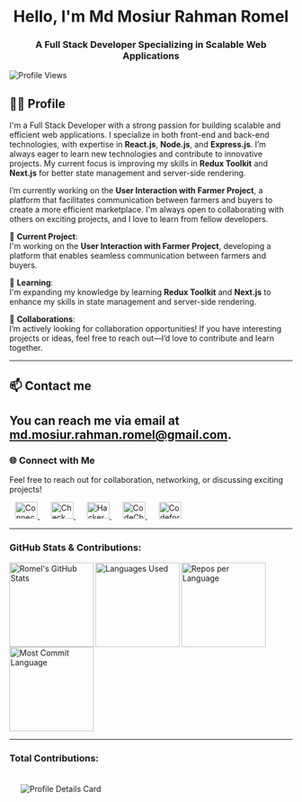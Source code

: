 <h1 align="center">Hello, I'm Md Mosiur Rahman Romel</h1>
<h3 align="center">A Full Stack Developer Specializing in Scalable Web Applications</h3>

![Profile Views](https://komarev.com/ghpvc/?username=romel180149&label=Profile%20views&color=0e75b6&style=flat)

## 👨‍💻 Profile

I'm a Full Stack Developer with a strong passion for building scalable and efficient web applications. I specialize in both front-end and back-end technologies, with expertise in **React.js**, **Node.js**, and **Express.js**. I’m always eager to learn new technologies and contribute to innovative projects. My current focus is improving my skills in **Redux Toolkit** and **Next.js** for better state management and server-side rendering.

I’m currently working on the **User Interaction with Farmer Project**, a platform that facilitates communication between farmers and buyers to create a more efficient marketplace. I'm always open to collaborating with others on exciting projects, and I love to learn from fellow developers.

🔭 **Current Project**:  
I'm working on the **User Interaction with Farmer Project**, developing a platform that enables seamless communication between farmers and buyers.

🌱 **Learning**:  
I'm expanding my knowledge by learning **Redux Toolkit** and **Next.js** to enhance my skills in state management and server-side rendering.

👯 **Collaborations**:  
I’m actively looking for collaboration opportunities! If you have interesting projects or ideas, feel free to reach out—I’d love to contribute and learn together.

---
## 📫 Contact me
You can reach me via email at [md.mosiur.rahman.romel@gmail.com](mailto:md.mosiur.rahman.romel@gmail.com).
---

<h3 align="left">🌐 Connect with Me</h3>
<p align="left">Feel free to reach out for collaboration, networking, or discussing exciting projects!</p>
<p align="left">
  <!-- LinkedIn -->
  <a href="https://linkedin.com/in/md-mosiur-rahman-romel" target="_blank" style="margin: 0 10px;">
    <img src="https://raw.githubusercontent.com/rahuldkjain/github-profile-readme-generator/master/src/images/icons/Social/linked-in-alt.svg" alt="Connect with me on LinkedIn" height="30" width="40" />
  </a>
  <!-- GitHub -->
  <a href="https://github.com/romel180149" target="_blank" style="margin: 0 10px;">
    <img src="https://raw.githubusercontent.com/rahuldkjain/github-profile-readme-generator/master/src/images/icons/Social/github.svg" alt="Check out my GitHub" height="30" width="40" />
  </a>
  <!-- HackerRank -->
  <a href="https://www.hackerrank.com/@m_r_romel" target="_blank" style="margin: 0 10px;">
    <img src="https://raw.githubusercontent.com/rahuldkjain/github-profile-readme-generator/master/src/images/icons/Social/hackerrank.svg" alt="HackerRank - M.R Romel" height="30" width="40" />
  </a>
  <!-- CodeChef -->
  <a href="https://www.codechef.com/users/romel" target="_blank" style="margin: 0 10px;">
    <img src="https://cdn.jsdelivr.net/npm/simple-icons@3.1.0/icons/codechef.svg" alt="CodeChef - Romel" height="30" width="40" />
  </a>
  <!-- Codeforces -->
  <a href="https://codeforces.com/profile/mosiur" target="_blank" style="margin: 0 10px;">
    <img src="https://raw.githubusercontent.com/rahuldkjain/github-profile-readme-generator/master/src/images/icons/Social/codeforces.svg" alt="Codeforces - Mosiur Rahman Romel" height="30" width="40" />
  </a>
</p>


------

<h3 align="left">GitHub Stats & Contributions:</h3>
<p align="left">
  <img align="left" src="https://github-readme-stats.vercel.app/api?username=romel180149&show_icons=true&hide_title=true&count_private=true&hide=prs&theme=radical" alt="Romel's GitHub Stats" height="150" />
  <img align="left" src="https://github-readme-stats.vercel.app/api/top-langs/?username=romel180149&layout=compact&theme=radical" alt="Languages Used" height="150" />
</p>

<p align="left">
  <img align="left" src="https://github-profile-summary-cards.vercel.app/api/cards/repos-per-language?username=romel180149&theme=radical" alt="Repos per Language" height="150" />
  <img align="center" src="https://github-profile-summary-cards.vercel.app/api/cards/most-commit-language?username=romel180149&theme=radical" alt="Most Commit Language" height="150" />
</p>

------

<h3 align="left">Total Contributions:</h3>
<div align="left" style="padding: 20px;">
  <img src="https://github-profile-summary-cards.vercel.app/api/cards/profile-details?username=romel180149&theme=radical" alt="Profile Details Card" />
</div>





